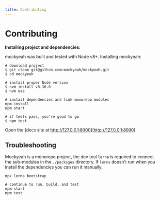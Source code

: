 ```yaml
---
title: Contributing
---
```


# Contributing

**Installing project and dependencies:**

mockyeah was built and tested with Node v8+. Installing mockyeah:

```shell
# download project
$ git clone git@github.com:mockyeah/mockyeah.git
$ cd mockyeah

# install proper Node version
$ nvm install v8.16.0
$ nvm use

# install dependencies and link monorepo modules
npm install
npm start

# if tests pass, you're good to go
$ npm test
```

Open the [docs site at http://127.0.0.1:8000](http://127.0.0.1:8000).

## Troubleshooting

Mockyeah is a monorepo project, the dev tool `lerna` is required to connect the sub-modules in the `./packages` directory. If `lerna` doesn't run when you install the dependencies you can run it manually.

```shell
npx lerna bootstrap

# continue to run, build, and test
npm start
npm test
```
